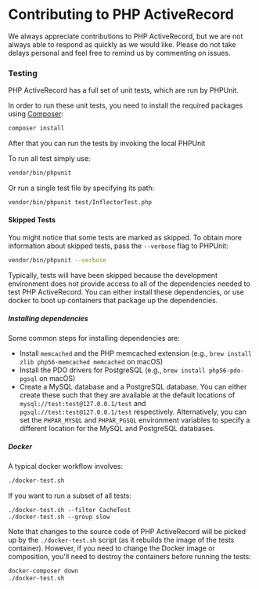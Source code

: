 # Contributing to PHP ActiveRecord #

We always appreciate contributions to PHP ActiveRecord, but we are not always able to respond as quickly as we would like.
Please do not take delays personal and feel free to remind us by commenting on issues.

### Testing ###

PHP ActiveRecord has a full set of unit tests, which are run by PHPUnit.

In order to run these unit tests, you need to install the required packages using [Composer](https://getcomposer.org/):

```sh
composer install
```

After that you can run the tests by invoking the local PHPUnit

To run all test simply use:

```sh
vendor/bin/phpunit
```

Or run a single test file by specifying its path:

```sh
vendor/bin/phpunit test/InflectorTest.php
```

#### Skipped Tests ####

You might notice that some tests are marked as skipped. To obtain more information about skipped
tests, pass the `--verbose` flag to PHPUnit:

```sh
vendor/bin/phpunit --verbose
```

Typically, tests will have been skipped because the development environment does not provide access to all of the dependencies needed to test PHP ActiveRecord. You can either install these dependencies, or use docker to boot up containers that package up the dependencies.

##### Installing dependencies #####

Some common steps for installing dependencies are:

* Install `memcached` and the PHP memcached extension (e.g., `brew install zlib php56-memcached memcached` on macOS)
* Install the PDO drivers for PostgreSQL (e.g., `brew install php56-pdo-pgsql` on macOS)
* Create a MySQL database and a PostgreSQL database. You can either create these such that they are available at the default locations of `mysql://test:test@127.0.0.1/test` and `pgsql://test:test@127.0.0.1/test` respectively. Alternatively, you can set the `PHPAR_MYSQL` and `PHPAR_PGSQL` environment variables to specify a different location for the MySQL and PostgreSQL databases.

##### Docker #####

A typical docker workflow involves:

```sh
./docker-test.sh
```

If you want to run a subset of all tests:

```
./docker-test.sh --filter CacheTest
./docker-test.sh --group slow
```

Note that changes to the source code of PHP ActiveRecord will be picked up by the `./docker-test.sh` script (as it rebuilds the image of the tests container). However, if you need to change the Docker image or composition, you'll need to destroy the containers before running the tests:

```sh
docker-composer down
./docker-test.sh
```

